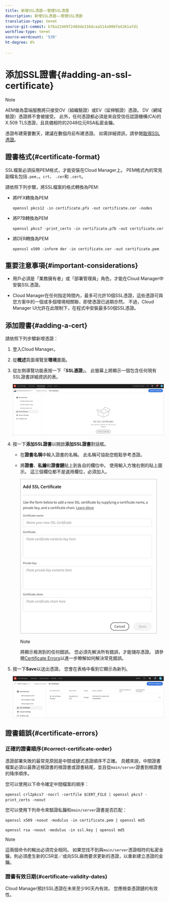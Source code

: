 ```yaml
---
title: 新增SSL憑證——管理SSL憑證
description: 新增SSL憑證——管理SSL憑證
translation-type: tm+mt
source-git-commit: b76a22469f248dde316dcaa514a906fe4361afd1
workflow-type: tm+mt
source-wordcount: '539'
ht-degree: 0%

---
```



# 添加SSL證書{#adding-an-ssl-certificate}

>[!NOTE]
>AEM做為雲端服務將只接受OV（組織驗證）或EV（延伸驗證）憑證。 DV（網域驗證）憑證將不會被接受。 此外，任何憑證都必須是來自受信任認證機構(CA)的X.509 TLS憑證，且具備相符的2048位元RSA私密金鑰。

憑證布建需要數天，建議在數個月前布建憑證。 如需詳細資訊，請參閱[取得SSL憑證](/help/implementing/cloud-manager/managing-ssl-certifications/get-ssl-certificate.md)。

## 證書格式{#certificate-format}

SSL檔案必須採用PEM格式，才能安裝在Cloud Manager上。 PEM格式內的常見副檔名包括`.pem,`。`crt`、 `.cer`和 `.cert`。

請依照下列步驟，將SSL檔案的格式轉換為PEM:

* 將PFX轉換為PEM

   `openssl pkcs12 -in certificate.pfx -out certificate.cer -nodes`

* 將P7B轉換為PEM

   `openssl pkcs7 -print_certs -in certificate.p7b -out certificate.cer`

* 將DER轉換為PEM

   `openssl x509 -inform der -in certificate.cer -out certificate.pem`

## 重要注意事項{#important-considerations}

* 用戶必須是「業務擁有者」或「部署管理員」角色，才能在Cloud Manager中安裝SSL憑證。

* Cloud Manager在任何指定時間內，最多可允許10個SSL憑證，這些憑證可與您方案中的一個或多個環境相關聯，即使憑證已過期亦然。 不過，Cloud Manager UI允許在此限制下，在程式中安裝最多50個SSL憑證。

## 添加證書{#adding-a-cert}

請依照下列步驟新增憑證：

1. 登入Cloud Manager。
1. 從&#x200B;**概述**&#x200B;頁面導覽至&#x200B;**環境**&#x200B;畫面。
1. 從左側導覽功能表按一下「**SSL憑證**」。 此螢幕上將顯示一個包含任何現有SSL證書詳細資訊的表。

   ![](/help/implementing/cloud-manager/assets/ssl/ssl-cert-1.png)

1. 按一下&#x200B;**添加SSL證書**&#x200B;以開啟&#x200B;**添加SSL證書**&#x200B;對話框。

   * 在&#x200B;**證書名稱**&#x200B;中輸入證書的名稱。 此名稱可協助您輕鬆參考憑證。
   * 將&#x200B;**證書**、**私鑰**&#x200B;和&#x200B;**證書鏈**貼上到各自的欄位中。 使用輸入方塊右側的貼上圖示。
這三個欄位都不是選用欄位，必須加入。

      ![](/help/implementing/cloud-manager/assets/ssl/ssl-cert-02.png)


      >[!NOTE]
      >將顯示檢測到的任何錯誤。 您必須先解決所有錯誤，才能儲存憑證。 請參閱[Certificate Errors](#certificate-errors)以進一步瞭解如何解決常見錯誤。

1. 按一下&#x200B;**Save**&#x200B;以送出憑證。 您會在表格中看到它顯示為新列。

   ![](/help/implementing/cloud-manager/assets/ssl/ssl-cert-3.png)

## 證書錯誤{#certificate-errors}

### 正確的證書順序{#correct-certificate-order}

憑證部署失敗的最常見原因是中間或鏈式憑證順序不正確。 具體來說，中間證書檔案必須以最靠近根證書的根證書或證書結尾，並且從`main/server`證書到根證書的降序順序。

您可以使用以下命令確定中間檔案的順序：

`openssl crl2pkcs7 -nocrl -certfile $CERT_FILE | openssl pkcs7 -print_certs -noout`

您可以使用下列命令來驗證私鑰和`main/server`證書是否匹配：

`openssl x509 -noout -modulus -in certificate.pem | openssl md5`

`openssl rsa -noout -modulus -in ssl.key | openssl md5`

>[!NOTE]
>這兩個命令的輸出必須完全相同。 如果您找不到與`main/server`憑證相符的私密金鑰，則必須產生新的CSR並／或向SSL廠商要求更新的憑證，以重新建立憑證的金鑰。

### 證書有效日期{#certificate-validity-dates}

Cloud Manager預計SSL憑證在未來至少90天內有效。 您應檢查憑證鏈的有效性。
